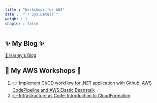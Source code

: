 ```yaml
---
title : "Workshops for AWS"
date :  "`r Sys.Date()`" 
weight : 1 
chapter : false
---
```


## ✨ My Blog ✨

[📃 Harley's Blog](https://harley.is-a.dev/blog/)

## 💖 My AWS Workshops 💖

1. [👉 Implement CI/CD workflow for .NET application with Github, AWS CodePipeline and AWS Elastic Beanstalk](https://weebneedweed.github.io/implement-ci-cd-dotnet-core-eb-pipeline/)
2. [👉 Infrastructure as Code: Introduction to CloudFormation](https://weebneedweed.github.io/ws-intro-to-cfn/)
